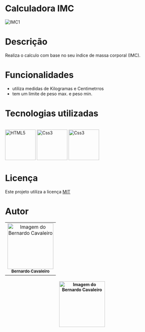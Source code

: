 # Calculadora IMC  

![IMC1](https://user-images.githubusercontent.com/93807791/144759246-36a44267-1905-44f0-a1fe-85e131c4bfbe.png)

# Descrição 

Realiza o calculo com base no seu índice de massa corporal (IMC).

# Funcionalidades 

* utiliza medidas de Kilogramas e Centimetrros
* tem um limite de peso max. e peso min.

# Tecnologias utilizadas

<p align="left">
 <br/>
    <img
      src="https://cdn.jsdelivr.net/gh/devicons/devicon/icons/html5/html5-original.svg"
      alt="HTML5"
      width="100"
      height="100"
    />
    <img
      src="https://cdn.jsdelivr.net/gh/devicons/devicon/icons/css3/css3-original.svg"
      alt="Css3"
      width="100"
      height="100"
    />
     <img
      src="https://cdn.jsdelivr.net/gh/devicons/devicon/icons/javascript/javascript-original.svg"
      alt="Css3"
      width="100"
      height="100"
    />
 </p>
 
# Licença

Este projeto utiliza a licença [MIT](https://choosealicense.com/licenses/mit/)

# Autor

<table align="center">
    <tr>
        <td align="center">
            <a href="https://github.com/bernardcavaleiro">
                <img src="https://user-images.githubusercontent.com/93807791/144758419-035c864b-59fb-4efe-bb86-22b2bd0e41cc.jpeg" width="150px;" alt="Imagem do Bernardo Cavaleiro" />
                <br />
                <sub><b>Bernardo Cavaleiro</b></sub>
            </a>
        </td>    
    </tr>
</table>
<h4 align="center">

  <a href="https://www.linkedin.com/in/bernardo-cavaleiro-b9298b203/">
     <img src="https://img.shields.io/badge/LinkedIn-0077B5?style=for-the-badge&logo=linkedin&logoColor=white" width="150px;" alt="Imagem do Bernardo Cavaleiro" />
  </a>
